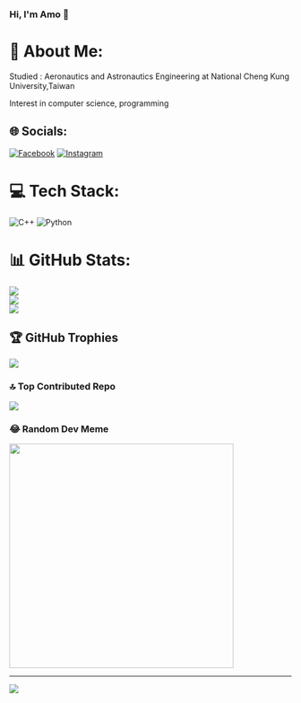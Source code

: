### Hi, I'm Amo 👋

# 💫 About Me:
Studied : Aeronautics and Astronautics Engineering at National Cheng Kung University,Taiwan

Interest in computer science, programming


## 🌐 Socials:
[![Facebook](https://img.shields.io/badge/Facebook-%231877F2.svg?logo=Facebook&logoColor=white)](https://facebook.com/https://www.facebook.com/profile.php?id=100001990730856) [![Instagram](https://img.shields.io/badge/Instagram-%23E4405F.svg?logo=Instagram&logoColor=white)](https://instagram.com/https://www.instagram.com/amo_1210/) 

# 💻 Tech Stack:
![C++](https://img.shields.io/badge/c++-%2300599C.svg?style=for-the-badge&logo=c%2B%2B&logoColor=white) ![Python](https://img.shields.io/badge/python-3670A0?style=for-the-badge&logo=python&logoColor=ffdd54)
# 📊 GitHub Stats:
![](https://github-readme-stats.vercel.app/api?username=tom30305&theme=dark&hide_border=false&include_all_commits=true&count_private=false)<br/>
![](https://github-readme-streak-stats.herokuapp.com/?user=tom30305&theme=dark&hide_border=false)<br/>
![](https://github-readme-stats.vercel.app/api/top-langs/?username=tom30305&theme=dark&hide_border=false&include_all_commits=true&count_private=false&layout=compact)

## 🏆 GitHub Trophies
![](https://github-profile-trophy.vercel.app/?username=tom30305&theme=radical&no-frame=true&no-bg=true&margin-w=4)

### 🔝 Top Contributed Repo
![](https://github-contributor-stats.vercel.app/api?username=tom30305&limit=5&theme=dark&combine_all_yearly_contributions=true)


### 😂 Random Dev Meme
<img src='https://randommeme-five.vercel.app/' style="height: 400px;"/>

---
[![](https://visitcount.itsvg.in/api?id=tom30305&icon=0&color=0)](https://visitcount.itsvg.in)

<!-- Proudly created with GPRM ( https://gprm.itsvg.in ) --><!--
**tom30305/tom30305** is a ✨ _special_ ✨ repository because its `README.md` (this file) appears on your GitHub profile.

Here are some ideas to get you started:

- 🔭 I’m currently working on ...
- 🌱 I’m currently learning ...
- 👯 I’m looking to collaborate on ...
- 🤔 I’m looking for help with ...
- 💬 Ask me about ...
- 📫 How to reach me: ...
- 😄 Pronouns: ...
- ⚡ Fun fact: ...
-->
